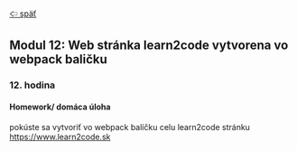 [&#129188; späť](../README.md)</br>

## Modul 12: Web stránka learn2code vytvorena vo webpack baličku

### 12. hodina

#### Homework/ domáca úloha
pokúste sa vytvoriť vo webpack balíčku celu learn2code stránku
<https://www.learn2code.sk>

<!-- ([tu je riešenie](lesson)</br> -->
